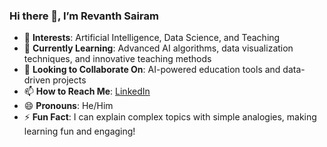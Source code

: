 ### Hi there 👋, I’m Revanth Sairam

- 👀 **Interests**: Artificial Intelligence, Data Science, and Teaching  
- 🌱 **Currently Learning**: Advanced AI algorithms, data visualization techniques, and innovative teaching methods  
- 💞️ **Looking to Collaborate On**: AI-powered education tools and data-driven projects  
- 📫 **How to Reach Me**: [LinkedIn](https://www.linkedin.com/in/revanth-gudimetla-9a2565280)  
- 😄 **Pronouns**: He/Him  
- ⚡ **Fun Fact**: I can explain complex topics with simple analogies, making learning fun and engaging!  

<!---
RevanthSairam/RevanthSairam is a ✨ special ✨ repository because its `README.md` (this file) appears on your GitHub profile.
You can click the Preview link to take a look at your changes.
--->
